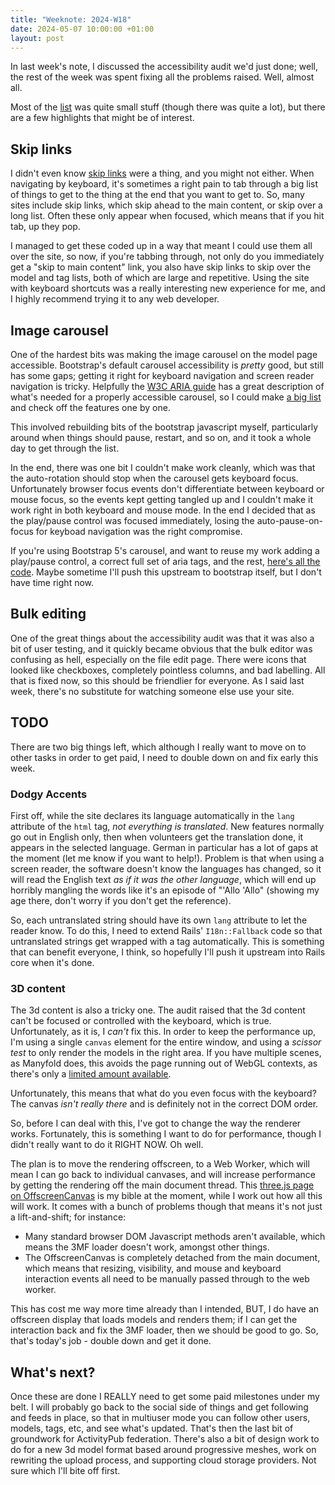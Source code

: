 ```yaml
---
title: "Weeknote: 2024-W18"
date: 2024-05-07 10:00:00 +01:00
layout: post
---
```

In last week's note, I discussed the accessibility audit we'd just done; well, the rest of the week was spent fixing all the problems raised. Well, almost all.

Most of the [list](https://github.com/manyfold3d/manyfold/issues/1680) was quite small stuff (though there was quite a lot), but there are a few highlights that might be of interest.

## Skip links

I didn't even know [skip links](https://medium.com/design-domination/adding-skip-navigation-links-for-better-web-accessibility-db599cd734ef) were a thing, and you might not either. When navigating by keyboard, it's sometimes a right pain to tab through a big list of things to get to the thing at the end that you want to get to. So, many sites include skip links, which skip ahead to the main content, or skip over a long list. Often these only appear when focused, which means that if you hit tab, up they pop.

I managed to get these coded up in a way that meant I could use them all over the site, so now, if you're tabbing through, not only do you immediately get a "skip to main content" link, you also have skip links to skip over the model and tag lists, both of which are large and repetitive. Using the site with keyboard shortcuts was a really interesting new experience for me, and I highly recommend trying it to any web developer.

## Image carousel

One of the hardest bits was making the image carousel on the model page accessible. Bootstrap's default carousel accessibility is *pretty* good, but still has some gaps; getting it right for keyboard navigation and screen reader navigation is tricky. Helpfully the [W3C ARIA guide](https://www.w3.org/WAI/ARIA/apg/patterns/carousel/) has a great description of what's needed for a properly accessible carousel, so I could make [a big list](https://github.com/manyfold3d/manyfold/issues/2106) and check off the features one by one.

This involved rebuilding bits of the bootstrap javascript myself, particularly around when things should pause, restart, and so on, and it took a whole day to get through the list.

In the end, there was one bit I couldn't make work cleanly, which was that the auto-rotation should stop when the carousel gets keyboard focus. Unfortunately browser focus events don't differentiate between keyboard or mouse focus, so the events kept getting tangled up and I couldn't make it work right in both keyboard and mouse mode. In the end I decided that as the play/pause control was focused immediately, losing the auto-pause-on-focus for keyboad navigation was the right compromise.

If you're using Bootstrap 5's carousel, and want to reuse my work adding a play/pause control, a correct full set of aria tags, and the rest, [here's all the code](https://github.com/manyfold3d/manyfold/pull/2140). Maybe sometime I'll push this upstream to bootstrap itself, but I don't have time right now.

## Bulk editing

One of the great things about the accessibility audit was that it was also a bit of user testing, and it quickly became obvious that the bulk editor was confusing as hell, especially on the file edit page. There were icons that looked like checkboxes, completely pointless columns, and bad labelling. All that is fixed now, so this should be friendlier for everyone. As I said last week, there's no substitute for watching someone else use your site.

## TODO

There are two big things left, which although I really want to move on to other tasks in order to get paid, I need to double down on and fix early this week.

### Dodgy Accents

First off, while the site declares its language automatically in the `lang` attribute of the `html` tag, *not everything is translated*. New features normally go out in English only, then when volunteers get the translation done, it appears in the selected language. German in particular has a lot of gaps at the moment (let me know if you want to help!). Problem is that when using a screen reader, the software doesn't know the languages has changed, so it will read the English text *as if it was the other language*, which will end up horribly mangling the words like it's an episode of "'Allo 'Allo" (showing my age there, don't worry if you don't get the reference).

So, each untranslated string should have its own `lang` attribute to let the reader know. To do this, I need to extend Rails' `I18n::Fallback` code so that untranslated strings get wrapped with a tag automatically. This is something that can benefit everyone, I think, so hopefully I'll push it upstream into Rails core when it's done.

### 3D content

The 3d content is also a tricky one. The audit raised that the 3d content can't be focused or controlled with the keyboard, which is true. Unfortunately, as it is, I *can't* fix this. In order to keep the performance up, I'm using a single `canvas` element for the entire window, and using a *scissor test* to only render the models in the right area. If you have multiple scenes, as Manyfold does, this avoids the page running out of WebGL contexts, as there's only a [limited amount available](https://threejs.org/manual/#en/multiple-scenes).

Unfortunately, this means that what do you even focus with the keyboard? The canvas *isn't really there* and is definitely not in the correct DOM order.

So, before I can deal with this, I've got to change the way the renderer works. Fortunately, this is something I want to do for performance, though I didn't really want to do it RIGHT NOW. Oh well.

The plan is to move the rendering offscreen, to a Web Worker, which will mean I can go back to individual canvases, and will increase performance by getting the rendering off the main document thread. This [three.js page on OffscreenCanvas](https://threejs.org/manual/#en/offscreencanvas) is my bible at the moment, while I work out how all this will work. It comes with a bunch of problems though that means it's not just a lift-and-shift; for instance:

* Many standard browser DOM Javascript methods aren't available, which means the 3MF loader doesn't work, amongst other things.
* The OffscreenCanvas is completely detached from the main document, which means that resizing, visibility, and mouse and keyboard interaction events all need to be manually passed through to the web worker.

This has cost me way more time already than I intended, BUT, I do have an offscreen display that loads models and renders them; if I can get the interaction back and fix the 3MF loader, then we should be good to go. So, that's today's job - double down and get it done.

## What's next?

Once these are done I REALLY need to get some paid milestones under my belt. I will probably go back to the social side of things and get following and feeds in place, so that in multiuser mode you can follow other users, models, tags, etc, and see what's updated. That's then the last bit of groundwork for ActivityPub federation. There's also a bit of design work to do for a new 3d model format based around progressive meshes, work on rewriting the upload process, and supporting cloud storage providers. Not sure which I'll bite off first.
